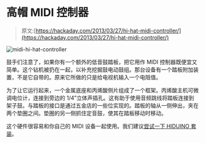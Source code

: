 # 高帽 MIDI 控制器

> 原文:[https://hackaday.com/2013/03/27/hi-hat-midi-controller/](https://hackaday.com/2013/03/27/hi-hat-midi-controller/)

![midi-hi-hat-controller](../Images/354c4399de1c519399198ca8efcb795c.png)

鼓手们注意了，如果你有一个额外的低音鼓踏板，把它用作 MIDI 控制器既便宜又简单。这个钻机被扔在一起，以补充挖掘鼓电动鼓组。那台设备有一个踏板附加装置，不是它自带的。原来它所做的只是给电视机输入一个电阻值。

为了让它运行起来，一个金属底座和丙烯酸侧片组成了一个框架。丙烯酸主机可微调电位计，连接到旁边的 1/4”立体声插孔。这有助于使用音频跳线将踏板连接到架子鼓。与踏板的接口是通过五金店的一些位实现的。踏板的轴从一侧伸出，夹在两个垫圈之间。垫圈的另一侧抓住定音鼓，使其在踏板移动时移动。

这个硬件很容易和你自己的 MIDI 设备一起使用。我们建议[尝试一下 HIDUINO 套装](http://hackaday.com/2011/03/28/hiduino-the-only-limit-is-yourself/)。